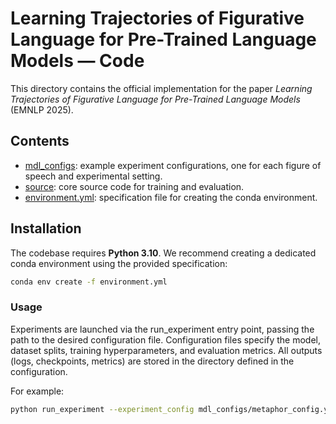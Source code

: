 # Learning Trajectories of Figurative Language for Pre-Trained Language Models — Code

This directory contains the official implementation for the paper *Learning Trajectories of Figurative Language for Pre-Trained Language Models* (EMNLP 2025).

## Contents

- [mdl_configs](mdl_configs): example experiment configurations, one for each figure of speech and experimental setting.
- [source](source): core source code for training and evaluation.  
- [environment.yml](environment.yml): specification file for creating the conda environment.  

## Installation

The codebase requires **Python 3.10**. We recommend creating a dedicated conda environment using the provided specification:

```bash
conda env create -f environment.yml
```

### Usage

Experiments are launched via the run_experiment entry point, passing the path to the desired configuration file.
Configuration files specify the model, dataset splits, training hyperparameters, and evaluation metrics.
All outputs (logs, checkpoints, metrics) are stored in the directory defined in the configuration.

For example:
```bash
python run_experiment --experiment_config mdl_configs/metaphor_config.yml
```
